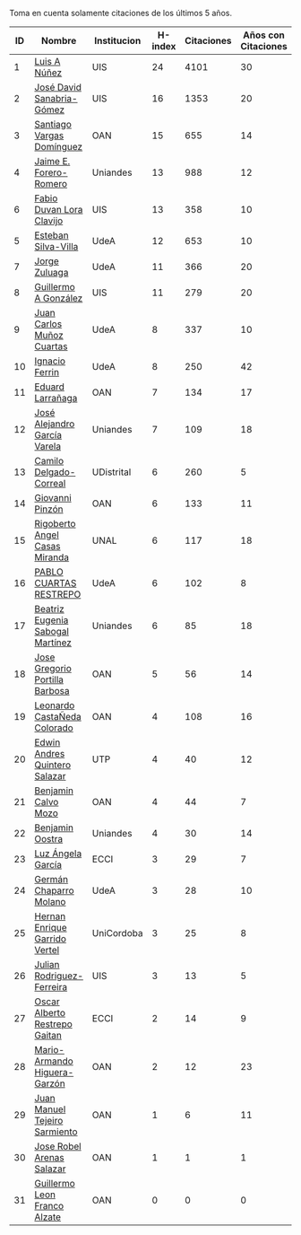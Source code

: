 Toma en cuenta solamente citaciones de los últimos 5 años.

ID | Nombre | Institucion | H-index | Citaciones | Años con Citaciones | PhD Year| PhD Country |
--- | ------ | ---------- | -------- | ---------- | ----------| --- | --- | 
1 | [Luis A Núñez](https://scholar.google.com/citations?user=2Q5_QxkAAAAJ&hl=en) | UIS | 24 | 4101 | 30 |  1989 | VEN |
2 | [José David Sanabria-Gómez](https://scholar.google.com/citations?user=Tclray4AAAAJ&hl=en) | UIS | 16 | 1353 | 20 | 2001 | MEX |
3 | [Santiago Vargas Domínguez](https://scholar.google.com/citations?hl=en&user=9DDaTaAAAAAJ) | OAN | 15 | 655 | 14 | 2008 | ESP |
4 | [Jaime E. Forero-Romero](https://scholar.google.com/citations?user=TLTK6WgAAAAJ) | Uniandes | 13 | 988 | 12 | 2007 | FRA |
6 | [Fabio Duvan Lora Clavijo](https://scholar.google.com/citations?hl=en&user=bV-me9AAAAAJ&view_op=list_works)| UIS | 13 | 358 | 10 | 2013 | MEX |
5 | [Esteban Silva-Villa](https://scholar.google.com/citations?user=S8-YLHaAJLMC&hl=en) | UdeA | 12 | 653 | 10 |  2011 | NED |
7 | [Jorge Zuluaga](https://scholar.google.com/citations?user=qpGVqNwAAAAJ&hl=en&oi=ao) | UdeA | 11 | 366 | 20 | 2005 | COL |
8 | [Guillermo A González](https://scholar.google.com/citations?user=pvM7yGcAAAAJ&hl=en) | UIS | 11 | 279 | 20 | 1998 | BRA |
9 | [Juan Carlos Muñoz Cuartas](https://scholar.google.com/citations?user=tQkmHH8AAAAJ&hl=en) | UdeA | 8 | 337 | 10 | 2011 | GER |
10 | [Ignacio Ferrin](https://scholar.google.com/citations?user=bGBCFskAAAAJ&hl=en) | UdeA | 8 | 250 | 42 | 1976 | USA |
11 | [Eduard Larrañaga](https://scholar.google.com/citations?hl=en&user=HyknmA8AAAAJ) | OAN | 7 | 134 | 17 |  | |
12 | [José Alejandro García Varela](https://scholar.google.com/citations?user=iA0H5dgAAAAJ&hl=en) | Uniandes | 7 | 109 | 18 | | |
13 | [Camilo Delgado-Correal](https://scholar.google.com/citations?user=HXHGks0AAAAJ) | UDistrital | 6 | 260 | 5 | | |
14 | [Giovanni Pinzón](https://scholar.google.com/citations?user=F25UKOkAAAAJ&hl=en)| OAN | 6 | 133 | 11 | | |
15 | [Rigoberto Angel Casas Miranda](https://scholar.google.com/citations?user=i9vdtq0AAAAJ&hl=en) | UNAL | 6 | 117 | 18 | | |
16 | [PABLO CUARTAS RESTREPO](https://scholar.google.com/citations?user=c4zrU20AAAAJ&hl=en) | UdeA | 6 | 102 | 8 | | |
17 | [Beatriz Eugenia Sabogal Martínez](https://scholar.google.com/citations?user=T-0RjQYAAAAJ&hl=en) | Uniandes | 6 | 85 | 18 | | |
18 | [Jose Gregorio Portilla Barbosa](https://scholar.google.com/citations?hl=en&user=tDx7hEMAAAAJ) | OAN | 5 | 56 | 14 | | |
19 | [Leonardo CastaÑeda Colorado](https://scholar.google.com/citations?hl=en&user=yJNS9DIAAAAJ) | OAN | 4 | 108 | 16 |  | |
20 | [Edwin Andres Quintero Salazar](https://scholar.google.com/citations?user=Si_rL4gAAAAJ&hl=en&oi=ao)| UTP | 4 | 40 | 12 | | |
21 | [Benjamin Calvo Mozo](https://scholar.google.com/citations?hl=en&user=xBhWLdQAAAAJ) | OAN | 4 | 44 | 7 | | |
22 | [Benjamin Oostra](https://scholar.google.com/citations?user=A-57orIAAAAJ&hl=en&oi=ao) | Uniandes | 4 | 30 | 14 | | |
23 | [Luz Ángela García](https://scholar.google.com/citations?hl=en&user=ouj4SO0AAAAJ) | ECCI | 3 | 29 | 7 |  | |
24 | [Germán Chaparro Molano](https://scholar.google.com/citations?user=FHzXPgoAAAAJ&hl=en) | UdeA | 3 | 28 | 10 |  | |
25 | [Hernan Enrique Garrido Vertel](https://scholar.google.com/citations?user=nij86aIAAAAJ) | UniCordoba | 3 | 25 | 8 |  | |
26 | [Julian Rodriguez-Ferreira](https://scholar.google.com/citations?user=gy2sAsIAAAAJ&hl=en&oi=ao) | UIS | 3 | 13 | 5 | | |
27 | [Oscar Alberto Restrepo Gaitan](https://scholar.google.com/citations?user=ecKvoBgAAAAJ&hl=en) | ECCI | 2 | 14 | 9 | | |
28 | [Mario-Armando Higuera-Garzón](https://scholar.google.com/citations?user=goHAHhMAAAAJ&hl=en) | OAN | 2 | 12 | 23 | | |
29 | [Juan Manuel Tejeiro Sarmiento](https://scholar.google.com/citations?hl=en&user=hGwadTAAAAAJ) | OAN | 1 | 6 | 11 | | |
30 | [Jose Robel Arenas Salazar](https://scholar.google.com/citations?hl=en&user=IEVLREYAAAAJ) | OAN | 1 | 1 | 1 | | |
31 | [Guillermo Leon Franco Alzate](https://scholar.google.com/citations?hl=en&user=5VSFp1sAAAAJ) | OAN | 0 | 0 | 0 | -1 | |

